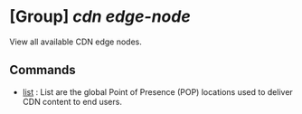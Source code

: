 # [Group] _cdn edge-node_

View all available CDN edge nodes.

## Commands

- [list](/Commands/cdn/edge-node/_list.md)
: List are the global Point of Presence (POP) locations used to deliver CDN content to end users.
